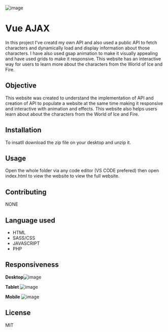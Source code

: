 
![image](https://github.com/samaya007/kafle-samaya-Vue/assets/121986334/fdd84f62-0198-41b3-bb9d-573cff3a2917)

# Vue AJAX

In this project I've creatd my own API and also used a public API to fetch characters and dynamically load and display information about those characters.  I have also used gsap animation to make it visually appealing and have used grids to make it responsive. This  website has an interactive way for users to learn more about the characters from the World of Ice and Fire.

## Objective
This website was created to understand the implementation of API and creation of API to populate a website at the same time making it responsive and interactive with animation and effects. This website also helps users learn about about the characters from the World of Ice and Fire.

## Installation

To insatll download the zip file on your desktop and unzip it.

## Usage

Open the whole folder via any code editor (VS CODE prefered) then open index.html to view the website to view the full website. 

## Contributing

NONE

## Language used
* HTML
* SASS/CSS
* JAVASCRIPT
* PHP

## Responsiveness 
**Desktop**![image](https://github.com/samaya007/kafle-samaya-Vue/assets/121986334/55565379-02a3-43fb-9ca7-8c3521cb4f62)

**Tablet**
![image](https://github.com/samaya007/kafle-samaya-Vue/assets/121986334/94cbe469-d7c7-49a6-896d-426c292374a9)

**Mobile**
![image](https://github.com/samaya007/kafle-samaya-Vue/assets/121986334/de2c39a6-fed1-4d89-878f-6e52784bdcea)



## License
MIT

